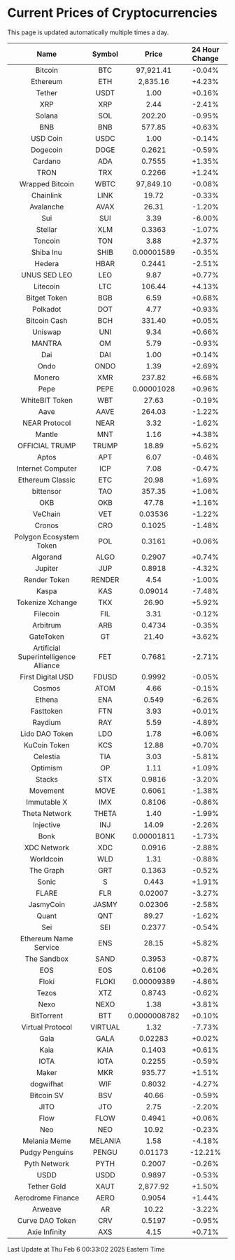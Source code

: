 # Current Prices of Cryptocurrencies
This page is updated automatically multiple times a day.

| Name | Symbol | Price | 24 Hour Change |
| :---: |:---:| :---: | :---: |
| Bitcoin | BTC | 97,921.41 | -0.04% |
| Ethereum | ETH | 2,835.16 | +4.23% |
| Tether | USDT | 1.00 | +0.16% |
| XRP | XRP | 2.44 | -2.41% |
| Solana | SOL | 202.20 | -0.95% |
| BNB | BNB | 577.85 | +0.63% |
| USD Coin | USDC | 1.00 | -0.14% |
| Dogecoin | DOGE | 0.2621 | -0.59% |
| Cardano | ADA | 0.7555 | +1.35% |
| TRON | TRX | 0.2266 | +1.24% |
| Wrapped Bitcoin | WBTC | 97,849.10 | -0.08% |
| Chainlink | LINK | 19.72 | -0.33% |
| Avalanche | AVAX | 26.31 | -1.20% |
| Sui | SUI | 3.39 | -6.00% |
| Stellar | XLM | 0.3363 | -1.07% |
| Toncoin | TON | 3.88 | +2.37% |
| Shiba Inu | SHIB | 0.00001589 | -0.35% |
| Hedera | HBAR | 0.2441 | -2.51% |
| UNUS SED LEO | LEO | 9.87 | +0.77% |
| Litecoin | LTC | 106.44 | +4.13% |
| Bitget Token | BGB | 6.59 | +0.68% |
| Polkadot | DOT | 4.77 | +0.93% |
| Bitcoin Cash | BCH | 331.40 | +0.05% |
| Uniswap | UNI | 9.34 | +0.66% |
| MANTRA | OM | 5.79 | -0.93% |
| Dai | DAI | 1.00 | +0.14% |
| Ondo | ONDO | 1.39 | +2.69% |
| Monero | XMR | 237.82 | +6.68% |
| Pepe | PEPE | 0.00001028 | +0.96% |
| WhiteBIT Token | WBT | 27.63 | -0.19% |
| Aave | AAVE | 264.03 | -1.22% |
| NEAR Protocol | NEAR | 3.32 | -1.62% |
| Mantle | MNT | 1.16 | +4.38% |
| OFFICIAL TRUMP | TRUMP | 18.89 | +5.62% |
| Aptos | APT | 6.07 | -0.46% |
| Internet Computer | ICP | 7.08 | -0.47% |
| Ethereum Classic | ETC | 20.98 | +1.69% |
| bittensor | TAO | 357.35 | +1.06% |
| OKB | OKB | 47.78 | +1.16% |
| VeChain | VET | 0.03536 | -1.22% |
| Cronos | CRO | 0.1025 | -1.48% |
| Polygon Ecosystem Token | POL | 0.3161 | +0.06% |
| Algorand | ALGO | 0.2907 | +0.74% |
| Jupiter | JUP | 0.8918 | -4.32% |
| Render Token | RENDER | 4.54 | -1.00% |
| Kaspa | KAS | 0.09014 | -7.48% |
| Tokenize Xchange | TKX | 26.90 | +5.92% |
| Filecoin | FIL | 3.31 | -0.12% |
| Arbitrum | ARB | 0.4734 | -0.35% |
| GateToken | GT | 21.40 | +3.62% |
| Artificial Superintelligence Alliance | FET | 0.7681 | -2.71% |
| First Digital USD | FDUSD | 0.9992 | -0.05% |
| Cosmos | ATOM | 4.66 | -0.15% |
| Ethena | ENA | 0.549 | -6.26% |
| Fasttoken | FTN | 3.93 | +0.01% |
| Raydium | RAY | 5.59 | -4.89% |
| Lido DAO Token | LDO | 1.78 | +6.06% |
| KuCoin Token | KCS | 12.88 | +0.70% |
| Celestia | TIA | 3.03 | -5.81% |
| Optimism | OP | 1.11 | +1.09% |
| Stacks | STX | 0.9816 | -3.20% |
| Movement | MOVE | 0.6061 | -1.38% |
| Immutable X | IMX | 0.8106 | -0.86% |
| Theta Network | THETA | 1.40 | -1.99% |
| Injective | INJ | 14.09 | -2.26% |
| Bonk | BONK | 0.00001811 | -1.73% |
| XDC Network | XDC | 0.0916 | -2.88% |
| Worldcoin | WLD | 1.31 | -0.88% |
| The Graph | GRT | 0.1363 | -0.52% |
| Sonic | S | 0.443 | +1.91% |
| FLARE | FLR | 0.02007 | -3.27% |
| JasmyCoin | JASMY | 0.02306 | -2.58% |
| Quant | QNT | 89.27 | -1.62% |
| Sei | SEI | 0.2377 | -0.54% |
| Ethereum Name Service | ENS | 28.15 | +5.82% |
| The Sandbox | SAND | 0.3953 | -0.87% |
| EOS | EOS | 0.6106 | +0.26% |
| Floki | FLOKI | 0.00009389 | -4.86% |
| Tezos | XTZ | 0.8743 | -0.62% |
| Nexo | NEXO | 1.38 | +3.81% |
| BitTorrent | BTT | 0.0000008782 | +0.10% |
| Virtual Protocol | VIRTUAL | 1.32 | -7.73% |
| Gala | GALA | 0.02283 | +0.02% |
| Kaia | KAIA | 0.1403 | +0.61% |
| IOTA | IOTA | 0.2255 | -0.59% |
| Maker | MKR | 935.77 | +1.51% |
| dogwifhat | WIF | 0.8032 | -4.27% |
| Bitcoin SV | BSV | 40.66 | -0.59% |
| JITO | JTO | 2.75 | -2.20% |
| Flow | FLOW | 0.4941 | +0.06% |
| Neo | NEO | 10.92 | -0.23% |
| Melania Meme | MELANIA | 1.58 | -4.18% |
| Pudgy Penguins | PENGU | 0.01173 | -12.21% |
| Pyth Network | PYTH | 0.2007 | -0.26% |
| USDD | USDD | 0.9897 | -0.53% |
| Tether Gold | XAUT | 2,877.92 | +1.50% |
| Aerodrome Finance | AERO | 0.9054 | +1.44% |
| Arweave | AR | 10.22 | -3.22% |
| Curve DAO Token | CRV | 0.5197 | -0.95% |
| Axie Infinity | AXS | 4.15 | +0.71% |

Last Update at Thu Feb  6 00:33:02 2025 Eastern Time